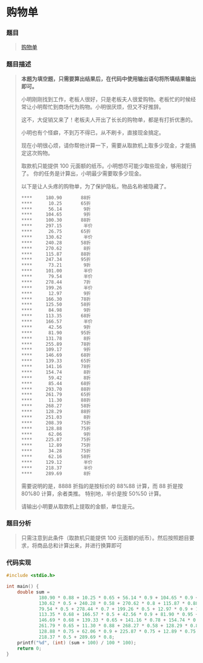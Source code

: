 # 																	购物单

### 题目

> [购物单 ](https://www.lanqiao.cn/problems/645/learning/)

### 题目描述

> **本题为填空题，只需要算出结果后，在代码中使用输出语句将所填结果输出即可。**
>
> 小明刚刚找到工作，老板人很好，只是老板夫人很爱购物。老板忙的时候经常让小明帮忙到商场代为购物。小明很厌烦，但又不好推辞。
>
> 这不，大促销又来了！老板夫人开出了长长的购物单，都是有打折优惠的。
>
> 小明也有个怪癖，不到万不得已，从不刷卡，直接现金搞定。
>
> 现在小明很心烦，请你帮他计算一下，需要从取款机上取多少现金，才能搞定这次购物。
>
> 取款机只能提供 100 元面额的纸币。小明想尽可能少取些现金，够用就行了。 你的任务是计算出，小明最少需要取多少现金。
>
> 以下是让人头疼的购物单，为了保护隐私，物品名称被隐藏了。
>
> ```txt
> ****     180.90       88折
> ****      10.25       65折
> ****      56.14        9折
> ****     104.65        9折
> ****     100.30       88折
> ****     297.15        半价
> ****      26.75       65折
> ****     130.62        半价
> ****     240.28       58折
> ****     270.62        8折
> ****     115.87       88折
> ****     247.34       95折
> ****      73.21        9折
> ****     101.00        半价
> ****      79.54        半价
> ****     278.44        7折
> ****     199.26        半价
> ****      12.97        9折
> ****     166.30       78折
> ****     125.50       58折
> ****      84.98        9折
> ****     113.35       68折
> ****     166.57        半价
> ****      42.56        9折
> ****      81.90       95折
> ****     131.78        8折
> ****     255.89       78折
> ****     109.17        9折
> ****     146.69       68折
> ****     139.33       65折
> ****     141.16       78折
> ****     154.74        8折
> ****      59.42        8折
> ****      85.44       68折
> ****     293.70       88折
> ****     261.79       65折
> ****      11.30       88折
> ****     268.27       58折
> ****     128.29       88折
> ****     251.03        8折
> ****     208.39       75折
> ****     128.88       75折
> ****      62.06        9折
> ****     225.87       75折
> ****      12.89       75折
> ****      34.28       75折
> ****      62.16       58折
> ****     129.12        半价
> ****     218.37        半价
> ****     289.69        8折
> ```
>
> 需要说明的是，8888 折指的是按标价的 88%88 计算，而 88 折是按 80%80 计算，余者类推。 特别地，半价是按 50%50 计算。
>
> 请输出小明要从取款机上提取的金额，单位是元。

### 题目分析

> 只需注意到此条件（取款机只能提供 100 元面额的纸币）。然后按照题目要求，将商品总和计算出来，并进行换算即可

### 代码实现

```c
#include <stdio.h>

int main() {
    double sum =
            180.90 * 0.88 + 10.25 * 0.65 + 56.14 * 0.9 + 104.65 * 0.9 + 100.30 * 0.88 + 297.15 * 0.5 + 26.75 * 0.65 +
            130.62 * 0.5 + 240.28 * 0.58 + 270.62 * 0.8 + 115.87 * 0.88 + 247.34 * 0.95 + 73.21 * 0.9 + 101.00 * 0.5 +
            79.54 * 0.5 + 278.44 * 0.7 + 199.26 * 0.5 + 12.97 * 0.9 + 166.30 * 0.78 + 125.50 * 0.58 + 84.98 * 0.9 +
            113.35 * 0.68 + 166.57 * 0.5 + 42.56 * 0.9 + 81.90 * 0.95 + 131.78 * 0.8 + 255.89 * 0.78 + 109.17 * 0.9 +
            146.69 * 0.68 + 139.33 * 0.65 + 141.16 * 0.78 + 154.74 * 0.8 + 59.42 * 0.8 + 85.44 * 0.68 + 293.70 * 0.88 +
            261.79 * 0.65 + 11.30 * 0.88 + 268.27 * 0.58 + 128.29 * 0.88 + 251.03 * 0.8 + 208.39 * 0.75 +
            128.88 * 0.75 + 62.06 * 0.9 + 225.87 * 0.75 + 12.89 * 0.75 + 34.28 * 0.75 + 62.16 * 0.58 + 129.12 * 0.5 +
            218.37 * 0.5 + 289.69 * 0.8;
    printf("%d", (int) (sum + 100) / 100 * 100);
    return 0;
}
```


